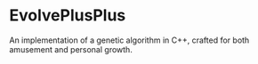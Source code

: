 # EvolvePlusPlus
An implementation of a genetic algorithm in C++, crafted for both amusement and personal growth.

